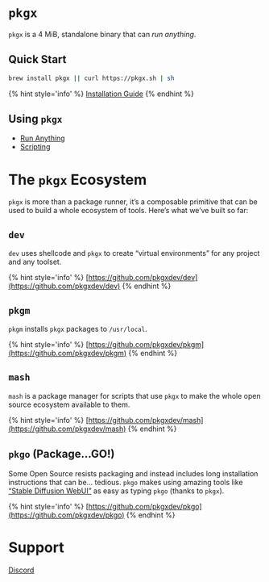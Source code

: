 # `pkgx`

`pkgx` is a 4 MiB, standalone binary that can *run anything*.

## Quick Start

```sh
brew install pkgx || curl https://pkgx.sh | sh
```

{% hint style='info' %}
[Installation Guide](installing-pkgx.md)
{% endhint %}

## Using `pkgx`

* [Run Anything](running-anything.md)
* [Scripting](scripting.md)

# The `pkgx` Ecosystem

`pkgx` is more than a package runner, it’s a composable primitive that can be
used to build a whole ecosystem of tools. Here’s what we’ve built so far:

## `dev`

`dev` uses shellcode and `pkgx` to create “virtual environments” for any
project and any toolset.

{% hint style='info' %}
[https://github.com/pkgxdev/dev](https://github.com/pkgxdev/dev)
{% endhint %}

## `pkgm`

`pkgm` installs `pkgx` packages to `/usr/local`.

{% hint style='info' %}
[https://github.com/pkgxdev/pkgm](https://github.com/pkgxdev/pkgm)
{% endhint %}

## `mash`

`mash` is a package manager for scripts that use `pkgx` to make the whole
open source ecosystem available to them.

{% hint style='info' %}
[https://github.com/pkgxdev/mash](https://github.com/pkgxdev/mash)
{% endhint %}

## `pkgo` (Package…GO!)

Some Open Source resists packaging and instead includes long installation
instructions that can be… tedious. `pkgo` makes using amazing tools like
[“Stable Diffusion WebUI”] as easy as typing `pkgo` (thanks to `pkgx`).

{% hint style='info' %}
[https://github.com/pkgxdev/pkgo](https://github.com/pkgxdev/pkgo)
{% endhint %}

[“Stable Diffusion WebUI”]: https://github.com/AUTOMATIC1111/stable-diffusion-webui

# Support

[Discord](https://discord.gg/rNwNUY83XS)

